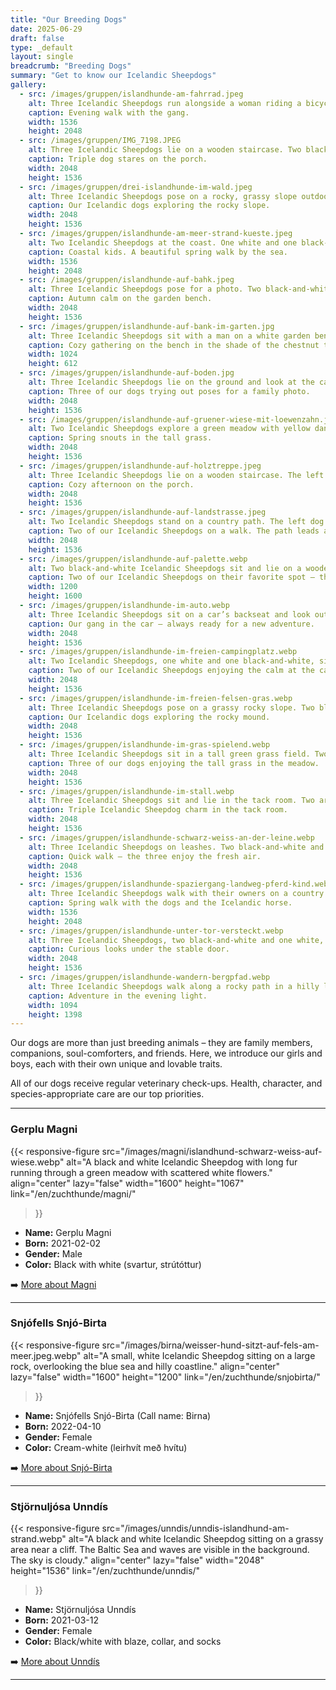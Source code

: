 ```yaml
---
title: "Our Breeding Dogs"
date: 2025-06-29
draft: false
type: _default
layout: single
breadcrumb: "Breeding Dogs"
summary: "Get to know our Icelandic Sheepdogs"
gallery:
  - src: /images/gruppen/islandhunde-am-fahrrad.jpeg
    alt: Three Icelandic Sheepdogs run alongside a woman riding a bicycle on a paved path. A foal walks next to the photographer.
    caption: Evening walk with the gang.
    width: 1536
    height: 2048
  - src: /images/gruppen/IMG_7198.JPEG
    alt: Three Icelandic Sheepdogs lie on a wooden staircase. Two black-and-white dogs flank a white one. All wear collars and look at the camera.
    caption: Triple dog stares on the porch.
    width: 2048
    height: 1536
  - src: /images/gruppen/drei-islandhunde-im-wald.jpeg
    alt: Three Icelandic Sheepdogs pose on a rocky, grassy slope outdoors. Two black-and-white dogs stand in front, while a white one sits behind. All are panting and looking at the camera.
    caption: Our Icelandic dogs exploring the rocky slope.
    width: 2048
    height: 1536
  - src: /images/gruppen/islandhunde-am-meer-strand-kueste.jpeg
    alt: Two Icelandic Sheepdogs at the coast. One white and one black-and-white dog stand on a small cliff overlooking the sea and blue sky.
    caption: Coastal kids. A beautiful spring walk by the sea.
    width: 1536
    height: 2048
  - src: /images/gruppen/islandhunde-auf-bahk.jpeg
    alt: Three Icelandic Sheepdogs pose for a photo. Two black-and-white dogs lie on a white garden bench. A white dog sits on the ground in front of the bench. The ground is covered in leaves. A shed stands in the background.
    caption: Autumn calm on the garden bench.
    width: 2048
    height: 1536
  - src: /images/gruppen/islandhunde-auf-bank-im-garten.jpg
    alt: Three Icelandic Sheepdogs sit with a man on a white garden bench under a tree. The dogs are black and white and look in different directions. The man wears a blue checkered shirt and blue jeans. A garden with a beehive is visible in the background.
    caption: Cozy gathering on the bench in the shade of the chestnut tree.
    width: 1024
    height: 612
  - src: /images/gruppen/islandhunde-auf-boden.jpg
    alt: Three Icelandic Sheepdogs lie on the ground and look at the camera. Two are black-and-white, one is completely white. They lie on earthy ground with some leaves.
    caption: Three of our dogs trying out poses for a family photo.
    width: 2048
    height: 1536
  - src: /images/gruppen/islandhunde-auf-gruener-wiese-mit-loewenzahn.jpeg
    alt: Two Icelandic Sheepdogs explore a green meadow with yellow dandelions. One white dog sniffs the ground while the black-and-white one looks attentively at the camera.
    caption: Spring snouts in the tall grass.
    width: 2048
    height: 1536
  - src: /images/gruppen/islandhunde-auf-holztreppe.jpeg
    alt: Three Icelandic Sheepdogs lie on a wooden staircase. The left black-and-white dog yawns, the white one in the middle looks right, and the right one looks forward with its tongue hanging out.
    caption: Cozy afternoon on the porch.
    width: 2048
    height: 1536
  - src: /images/gruppen/islandhunde-auf-landstrasse.jpeg
    alt: Two Icelandic Sheepdogs stand on a country path. The left dog is black-and-white, the right one is white. A stick lies between them, with a stone wall in the background.
    caption: Two of our Icelandic Sheepdogs on a walk. The path leads along an old stone wall.
    width: 2048
    height: 1536
  - src: /images/gruppen/islandhunde-auf-palette.webp
    alt: Two black-and-white Icelandic Sheepdogs sit and lie on a wooden pallet. The one above looks into the camera while the other rests its head on the pallet.
    caption: Two of our Icelandic Sheepdogs on their favorite spot – the old pallet.
    width: 1200
    height: 1600
  - src: /images/gruppen/islandhunde-im-auto.webp
    alt: Three Icelandic Sheepdogs sit on a car’s backseat and look out the window. Two are black-and-white, one is white.
    caption: Our gang in the car – always ready for a new adventure.
    width: 2048
    height: 1536
  - src: /images/gruppen/islandhunde-im-freien-campingplatz.webp
    alt: Two Icelandic Sheepdogs, one white and one black-and-white, sit side by side outdoors looking into the distance. Behind them are trees, a camper, and a blue surfboard.
    caption: Two of our Icelandic Sheepdogs enjoying the calm at the campground.
    width: 2048
    height: 1536
  - src: /images/gruppen/islandhunde-im-freien-felsen-gras.webp
    alt: Three Icelandic Sheepdogs pose on a grassy rocky slope. Two black-and-white dogs stand in front, the white one sits behind. All three pant and look at the camera.
    caption: Our Icelandic dogs exploring the rocky mound.
    width: 2048
    height: 1536
  - src: /images/gruppen/islandhunde-im-gras-spielend.webp
    alt: Three Icelandic Sheepdogs sit in a tall green grass field. Two are black-and-white, the third is white. A red and black leash lies in the grass.
    caption: Three of our dogs enjoying the tall grass in the meadow.
    width: 2048
    height: 1536
  - src: /images/gruppen/islandhunde-im-stall.webp
    alt: Three Icelandic Sheepdogs sit and lie in the tack room. Two are black-and-white, one is white. Their paws are muddy. Saddles hang in the background.
    caption: Triple Icelandic Sheepdog charm in the tack room.
    width: 2048
    height: 1536
  - src: /images/gruppen/islandhunde-schwarz-weiss-an-der-leine.webp
    alt: Three Icelandic Sheepdogs on leashes. Two black-and-white and one white dog sit and stand on a paved walkway in front of a house. Behind them is a metal railing and blooming plants.
    caption: Quick walk – the three enjoy the fresh air.
    width: 2048
    height: 1536
  - src: /images/gruppen/islandhunde-spaziergang-landweg-pferd-kind.webp
    alt: Three Icelandic Sheepdogs walk with their owners on a country path. A horse and the sea are visible in the background.
    caption: Spring walk with the dogs and the Icelandic horse.
    width: 1536
    height: 2048
  - src: /images/gruppen/islandhunde-unter-tor-versteckt.webp
    alt: Three Icelandic Sheepdogs, two black-and-white and one white, lie on their bellies on sandy ground peeking under a wooden gate.
    caption: Curious looks under the stable door.
    width: 2048
    height: 1536
  - src: /images/gruppen/islandhunde-wandern-bergpfad.webp
    alt: Three Icelandic Sheepdogs walk along a rocky path in a hilly landscape. A blue sky and a small body of water are visible in the background.
    caption: Adventure in the evening light.
    width: 1094
    height: 1398
---
```


Our dogs are more than just breeding animals – they are family members, companions, soul-comforters, and friends. Here, we introduce our girls and boys, each with their own unique and lovable traits.

All of our dogs receive regular veterinary check-ups. Health, character, and species-appropriate care are our top priorities.

---

### **Gerplu Magni**

{{< responsive-figure
   src="/images/magni/islandhund-schwarz-weiss-auf-wiese.webp"
   alt="A black and white Icelandic Sheepdog with long fur running through a green meadow with scattered white flowers."
   align="center"
   lazy="false"
   width="1600"
   height="1067"
   link="/en/zuchthunde/magni/"
   >}}

- **Name:** Gerplu Magni
- **Born:** 2021-02-02
- **Gender:** Male
- **Color:** Black with white (svartur, strútóttur)

➡️ [More about Magni](/en/zuchthunde/magni/)

---

### Snjófells Snjó-Birta

{{< responsive-figure
   src="/images/birna/weisser-hund-sitzt-auf-fels-am-meer.jpeg.webp"
   alt="A small, white Icelandic Sheepdog sitting on a large rock, overlooking the blue sea and hilly coastline."
   align="center"
   lazy="false"
   width="1600"
   height="1200"
   link="/en/zuchthunde/snjobirta/"
   >}}

- **Name:** Snjófells Snjó-Birta (Call name: Birna)
- **Born:** 2022-04-10
- **Gender:** Female
- **Color:** Cream-white (leirhvít með hvítu)

➡️ [More about Snjó-Birta](/en/zuchthunde/snjobirta/)

---

### Stjörnuljósa Unndís

{{< responsive-figure
   src="/images/unndis/unndis-islandhund-am-strand.webp"
   alt="A black and white Icelandic Sheepdog sitting on a grassy area near a cliff. The Baltic Sea and waves are visible in the background. The sky is cloudy."
   align="center"
   lazy="false"
   width="2048"
   height="1536"
   link="/en/zuchthunde/unndis/"
   >}}

- **Name:** Stjörnuljósa Unndís
- **Born:** 2021-03-12
- **Gender:** Female
- **Color:** Black/white with blaze, collar, and socks

➡️ [More about Unndís](/en/zuchthunde/unndis/)

---

##
